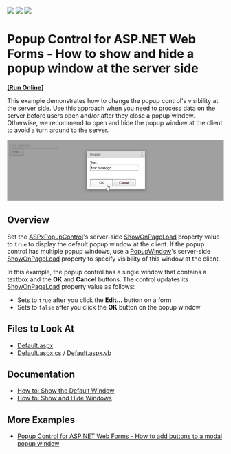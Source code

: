 <!-- default badges list -->
![](https://img.shields.io/endpoint?url=https://codecentral.devexpress.com/api/v1/VersionRange/128565164/13.1.4%2B)
[![](https://img.shields.io/badge/Open_in_DevExpress_Support_Center-FF7200?style=flat-square&logo=DevExpress&logoColor=white)](https://supportcenter.devexpress.com/ticket/details/E499)
[![](https://img.shields.io/badge/📖_How_to_use_DevExpress_Examples-e9f6fc?style=flat-square)](https://docs.devexpress.com/GeneralInformation/403183)
<!-- default badges end -->
# Popup Control for ASP.NET Web Forms - How to show and hide a popup window at the server side
<!-- run online -->
**[[Run Online]](https://codecentral.devexpress.com/e499/)**
<!-- run online end -->

This example demonstrates how to change the popup control's visibility at the server side. Use this approach when you need to process data on the server before users open and/or after they close a popup window. Otherwise, we recommend to open and hide the popup window at the client to avoid a turn around to the server.

![Change a popup window visibility at the server](change-a-popup-window-visibility-at-the-server.png)

## Overview

Set the [ASPxPopupControl](https://docs.devexpress.com/AspNet/DevExpress.Web.ASPxPopupControl)'s server-side [ShowOnPageLoad](https://docs.devexpress.com/AspNet/DevExpress.Web.ASPxPopupControlBase.ShowOnPageLoad) property value to `true` to display the default popup window at the client. If the popup control has multiple popup windows, use a [PopupWindow](https://docs.devexpress.com/AspNet/DevExpress.Web.PopupWindow)'s server-side [ShowOnPageLoad](https://docs.devexpress.com/AspNet/DevExpress.Web.PopupWindow.ShowOnPageLoad) property to specify visibility of this window at the client.

In this example, the popup control has a single window that contains a textbox and the **OK** and **Cancel** buttons. The control updates its [ShowOnPageLoad](https://docs.devexpress.com/AspNet/DevExpress.Web.ASPxPopupControlBase.ShowOnPageLoad) property value as follows:

* Sets to `true` after you click the **Edit...** button on a form
* Sets to `false` after you click the **OK** button on the popup window

<!-- default file list -->

## Files to Look At

* [Default.aspx](./CS/PopupInputFormServerSide/Default.aspx)
* [Default.aspx.cs](./CS/PopupInputFormServerSide/Default.aspx.cs) / [Default.aspx.vb](./VB/PopupInputFormServerSide/Default.aspx.vb)

<!-- default file list end -->

## Documentation

- [How to: Show the Default Window](https://docs.devexpress.com/AspNet/115457/components/docking-and-popups/popup-control/popup-windows/default-window)
- [How to: Show and Hide Windows](https://docs.devexpress.com/AspNet/115458/components/docking-and-popups/popup-control/popup-windows/manipulating-windows)

## More Examples

- [Popup Control for ASP.NET Web Forms - How to add buttons to a modal popup window](https://www.devexpress.com/Support/Center/p/E493)